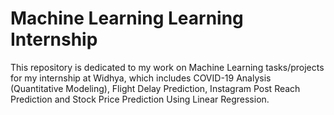 # Machine Learning Learning Internship
This repository is dedicated to my work on Machine Learning tasks/projects for my internship at Widhya, which includes COVID-19 Analysis (Quantitative Modeling), Flight Delay Prediction, Instagram Post Reach Prediction and Stock Price Prediction Using Linear Regression.
